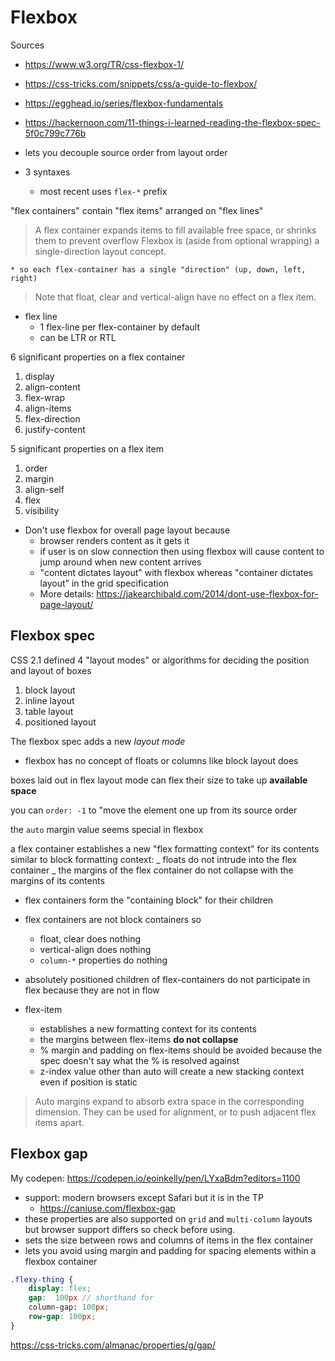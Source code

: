 # Flexbox

Sources

- https://www.w3.org/TR/css-flexbox-1/
- https://css-tricks.com/snippets/css/a-guide-to-flexbox/
- https://egghead.io/series/flexbox-fundamentals
- https://hackernoon.com/11-things-i-learned-reading-the-flexbox-spec-5f0c799c776b

- lets you decouple source order from layout order

- 3 syntaxes
    - most recent uses `flex-*` prefix

"flex containers" contain "flex items" arranged on "flex lines"

> A flex container expands items to fill available free space, or shrinks them
> to prevent overflow Flexbox is (aside from optional wrapping) a
> single-direction layout concept.

    * so each flex-container has a single "direction" (up, down, left, right)

> Note that float, clear and vertical-align have no effect on a flex item.

- flex line
    - 1 flex-line per flex-container by default
    - can be LTR or RTL

6 significant properties on a flex container

1. display
1. align-content
1. flex-wrap
1. align-items
1. flex-direction
1. justify-content

5 significant properties on a flex item

1. order
1. margin
1. align-self
1. flex
1. visibility

- Don't use flexbox for overall page layout because
    - browser renders content as it gets it
    - if user is on slow connection then using flexbox will cause content to
      jump around when new content arrives
    - "content dictates layout" with flexbox whereas "container dictates layout"
      in the grid specification
    - More details:
      https://jakearchibald.com/2014/dont-use-flexbox-for-page-layout/

## Flexbox spec

CSS 2.1 defined 4 "layout modes" or algorithms for deciding the position and
layout of boxes

1. block layout
1. inline layout
1. table layout
1. positioned layout

The flexbox spec adds a new _layout mode_

- flexbox has no concept of floats or columns like block layout does

boxes laid out in flex layout mode can flex their size to take up **available
space**

you can `order: -1` to "move the element one up from its source order

the `auto` margin value seems special in flexbox

a flex container establishes a new "flex formatting context" for its contents
similar to block formatting context: _ floats do not intrude into the flex
container _ the margins of the flex container do not collapse with the margins
of its contents

- flex containers form the "containing block" for their children
- flex containers are not block containers so
    - float, clear does nothing
    - vertical-align does nothing
    - `column-*` properties do nothing
- absolutely positioned children of flex-containers do not participate in flex
  because they are not in flow

- flex-item
    - establishes a new formatting context for its contents
    - the margins between flex-items **do not collapse**
    - % margin and padding on flex-items should be avoided because the spec
      doesn't say what the % is resolved against
    - z-index value other than auto will create a new stacking context even if
      position is static

> Auto margins expand to absorb extra space in the corresponding dimension. They
> can be used for alignment, or to push adjacent flex items apart.

## Flexbox gap

My codepen: https://codepen.io/eoinkelly/pen/LYxaBdm?editors=1100

- support: modern browsers except Safari but it is in the TP
    - https://caniuse.com/flexbox-gap
- these properties are also supported on `grid` and `multi-column` layouts but
  browser support differs so check before using.
- sets the size between rows and columns of items in the flex container
- lets you avoid using margin and padding for spacing elements within a flexbox
  container

```scss
.flexy-thing {
    display: flex;
    gap:  100px // shorthand for
    column-gap: 100px;
    row-gap: 100px;
}
```

https://css-tricks.com/almanac/properties/g/gap/
